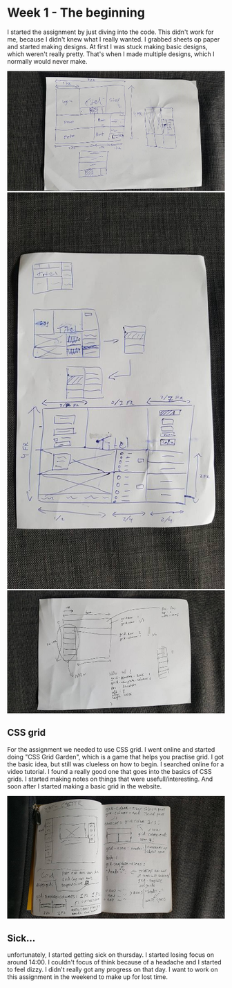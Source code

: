 # Week 1 - The beginning
I started the assignment by just diving into the code. This didn't work for me, because I didn't knew what I really wanted. I grabbed sheets op paper and started making designs. At first I was stuck making basic designs, which weren't really pretty. That's when I made multiple designs, which I normally would never make.

![First design][week1design1]
![Secondond design][week1design2]
![Third design][week1design3]


## CSS grid
For the assignment we needed to use CSS grid. I went online and started doing "CSS Grid Garden", which is a game that helps you practise grid. I got the basic idea, but still was clueless on how to begin. I searched online for a video tutorial. I found a really good one that goes into the basics of CSS grids. I started making notes on things that were usefull/interesting. And soon after I started making a basic grid in the website.

![Video notes][week1videonote1]

## Sick...
unfortunately, I started getting sick on thursday. I started losing focus on around 14:00. I couldn't focus of think because of a headache and I started to feel dizzy. I didn't really got any progress on that day. I want to work on this assignment in the weekend to make up for lost time.

[week1design1]: week1design1.jpg
[week1design2]: week1design2.jpg
[week1design3]: week1design3.jpg
[week1videonote1]: week1videonote1.jpg
